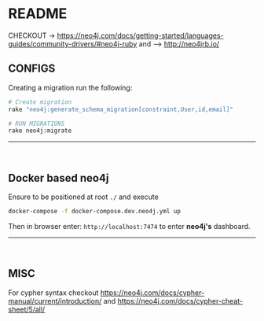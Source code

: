 # README

CHECKOUT -> https://neo4j.com/docs/getting-started/languages-guides/community-drivers/#neo4j-ruby
and --> http://neo4jrb.io/

## CONFIGS

Creating a migration run the following:

```bash
# Create migration
rake "neo4j:generate_schema_migration[constraint,User,id,email]"

# RUN MIGRATIONS
rake neo4j:migrate
```

---

<br>

## Docker based neo4j

Ensure to be positioned at root `./` and execute

```bash
docker-compose -f docker-compose.dev.neo4j.yml up
```

Then in browser enter: `http://localhost:7474` to enter **neo4j's** dashboard.

---

<br>

## MISC

For cypher syntax checkout https://neo4j.com/docs/cypher-manual/current/introduction/ and
https://neo4j.com/docs/cypher-cheat-sheet/5/all/